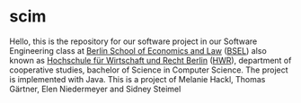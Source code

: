 # scim
Hello,
this is the repository for our software project in our Software Engineering class at [Berlin School of Economics and Law](http://www.hwr-berlin.de/en) ([BSEL](http://www.hwr-berlin.de/en)) also known as [Hochschule für Wirtschaft und Recht Berlin](http://www.hwr-berlin.de) ([HWR](http://www.hwr-berlin.de)), department of cooperative studies, bachelor of Science in Computer Science.
The project is implemented with Java.
This is a project of Melanie Hackl, Thomas Gärtner, Elen Niedermeyer and Sidney Steimel